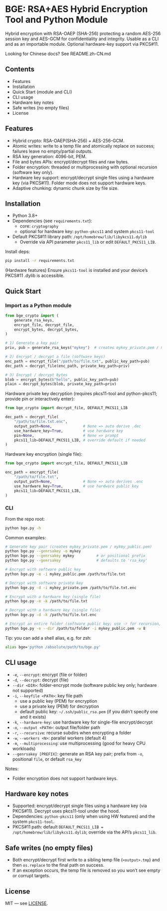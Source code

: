 
# BGE: RSA+AES Hybrid Encryption Tool and Python Module

Hybrid encryption with RSA-OAEP (SHA-256) protecting a random AES-256 session key and AES-GCM for confidentiality and integrity. Usable as a CLI and as an importable module. Optional hardware-key support via PKCS#11.

Looking for Chinese docs? See README.zh-CN.md

## Contents

- Features
- Installation
- Quick Start (module and CLI)
- CLI usage
- Hardware key notes
- Safe writes (no empty files)
- License

## Features

- Hybrid crypto: RSA-OAEP(SHA-256) + AES-256-GCM.
- Atomic writes: write to a temp file and atomically replace on success; failures leave no empty/partial outputs.
- RSA key generation: 4096-bit, PEM.
- File and bytes APIs: encrypt/decrypt files and raw bytes.
- Folder encryption: threaded or multiprocessing with optional recursion (software key only).
- Hardware key support: encrypt/decrypt single files using a hardware key (via PKCS#11). Folder mode does not support hardware keys.
- Adaptive chunking: dynamic chunk size by file size.

## Installation

- Python 3.8+
- Dependencies (see `requirements.txt`):
  - core: `cryptography`
  - optional for hardware key: `python-pkcs11` and system `pkcs11-tool`
- Default PKCS#11 library path: `/opt/homebrew/lib/libykcs11.dylib`
  - Override via API parameter `pkcs11_lib` or edit `DEFAULT_PKCS11_LIB`.

Install deps:

```bash
pip install -r requirements.txt
```

(Hardware features) Ensure `pkcs11-tool` is installed and your device’s PKCS#11 .dylib is accessible.

## Quick Start

### Import as a Python module

```python
from bge_crypto import (
    generate_rsa_keys,
    encrypt_file, decrypt_file,
    encrypt_bytes, decrypt_bytes,
)

# 1) Generate a key pair
priv, pub = generate_rsa_keys("mykey")  # creates mykey_private.pem / mykey_public.pem

# 2) Encrypt / decrypt a file (software keys)
enc_path = encrypt_file("/path/to/file.txt", public_key_path=pub)
dec_path = decrypt_file(enc_path, private_key_path=priv)

# 3) Encrypt / decrypt bytes
blob = encrypt_bytes(b"hello", public_key_path=pub)
plain = decrypt_bytes(blob, private_key_path=priv)
```

Hardware private key decryption (requires pkcs11-tool and python-pkcs11; provide pin or interactively enter):

```python
from bge_crypto import decrypt_file, DEFAULT_PKCS11_LIB

dec_path = decrypt_file(
    "/path/to/file.txt.enc",
    output_path=None,              # None => auto derive .dec
    use_hardware_key=True,         # use hardware key
    pin=None,                      # None => prompt
    pkcs11_lib=DEFAULT_PKCS11_LIB, # override default if needed
)
```

Hardware key encryption (single file):

```python
from bge_crypto import encrypt_file, DEFAULT_PKCS11_LIB

enc_path = encrypt_file(
    "/path/to/file.txt",
    output_path=None,              # None => auto derives .enc
    use_hardware_key=True,         # use hardware public key
    pkcs11_lib=DEFAULT_PKCS11_LIB,
)
```

### CLI

From the repo root:

```bash
python bge.py -h
```

Common examples:

```bash
# Generate key pair (creates mykey_private.pem / mykey_public.pem)
python bge.py --genrsakey -o mykey
python bge.py --genrsakey mykey          # or positional prefix
python bge.py --genrsakey                # defaults to 'rsa_key'

# Encrypt with software public key
python bge.py -e -i mykey_public.pem /path/to/file.txt

# Decrypt with software private key
python bge.py -d -i mykey_private.pem /path/to/file.txt.enc

# Encrypt with a hardware key (single file)
python bge.py -e -k /path/to/file.txt

# Decrypt with a hardware key (single file)
python bge.py -d -k /path/to/file.txt.enc

# Encrypt an entire folder (software public key; use -r for recursion, -w to set workers, -m for multiprocessing)
python bge.py -e --dir /path/to/folder -i mykey_public.pem -w 8
```

Tip: you can add a shell alias, e.g. for zsh:

```bash
alias bge='python /absolute/path/to/bge.py'
```

## CLI usage

- `-e`, `--encrypt`: encrypt (file or folder)
- `-d`, `--decrypt`: decrypt (file)
- `--dir <DIR>`: folder-encrypt mode (software public key only; hardware not supported)
- `-i`, `--keyfile <PATH>`: key file path
  - use a public key (PEM) for encryption
  - use a private key (PEM) for decryption
  - default public key: `~/.ssh/public_rsa.pem` (if you didn’t specify one and it exists)
- `-k`, `--hardware-key`: use hardware key for single-file encrypt/decrypt
- `-o`, `--output <PATH>`: output file/folder path
- `-r`, `--recursive`: recurse subdirs when encrypting a folder
- `-w`, `--workers <N>`: parallel workers (default 4)
- `-m`, `--multiprocessing`: use multiprocessing (good for heavy CPU workloads)
- `--genrsakey [PREFIX]`: generate an RSA key pair; prefix from `-o`, positional `file`, or default `rsa_key`

Notes:
- Folder encryption does not support hardware keys.

## Hardware key notes

- Supported: encrypt/decrypt single files using a hardware key (via PKCS#11). Decrypt uses pkcs11-tool under the hood.
- Dependencies: `python-pkcs11` (only when using HW features) and the system `pkcs11-tool`.
- PKCS#11 path: default `DEFAULT_PKCS11_LIB = /opt/homebrew/lib/libykcs11.dylib`; override via the API’s `pkcs11_lib`.

## Safe writes (no empty files)

- Both encrypt/decrypt first write to a sibling temp file (`<output>.tmp`) and then `os.replace` to the final path on success.
- If an exception occurs, the temp file is removed so you won’t see empty or corrupt targets.

## License

MIT — see [LICENSE](LICENSE).

